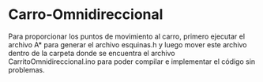 # Carro-Omnidireccional

Para proporcionar los puntos de movimiento al carro, primero ejecutar el archivo A* para generar el archivo esquinas.h y luego mover este archivo dentro de la carpeta donde se encuentra el archivo CarritoOmnidireccional.ino para poder compilar e implementar el código sin problemas. 
